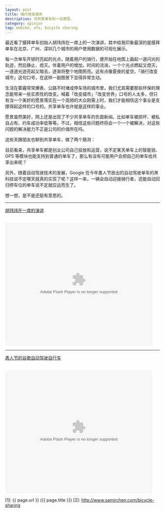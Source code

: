 ```yaml
---
layout: post
title: 骑行改变城市
description: 对共享单车的一点感受。
category: opinion
tag: mobike, ofo, bicycle sharing
---
```




最近看了膜拜单车创始人胡玮炜在一席上的一次演讲，其中给我印象最深的是膜拜单车在北京、广州、深圳几个城市的用户使用数据的可视化展示。

每一次单车开锁时亮起的光点，随着用户的骑行，便开始在地图上画起一道闪光的轨迹，然后静止、熄灭。伴着用户的增加，时间的流淌，一个个光点燃起又熄灭，一道道光迹亮起又暗去，逐渐将整个地图照亮。这有点像夏夜的星空。「骑行改变城市」这句口号，在这样一副图景下显得异常生动。

生活在雾霾常常爆表、公路不时堵成停车场的城市里，我们尤其需要那些环保的理念能带来一些实质性的改变。喊着「改变城市」「改变世界」口号的人太多，但只有当一个美好的愿景落实在一个高频的大众刚需上时，我们才能相信这个事业是支撑得起这样的口号的。共享单车也许就是这样的事业。

愿景虽然美好，网上还是出现了不少共享单车的负面新闻。比如单车被损坏、被私自占有、约车成功率低等等。不过，相信这些问题终将会一个一个被解决，对这些问题的解决能力不正是公司的价值所在吗。

这些天跟朋友也聊到共享单车，做了两个猜测：

目前看来，共享单车都是创业公司自己投放和运营，说不定某天单车上的智能锁、GPS 等模块也能支持到普通的单车了，那么有没有可能用户会把自己的单车给共享出来呢？

另外，随着自动驾驶技术的发展，Google 在今年愚人节放出的自动驾驶单车的黑科技说不定哪天就真的实现了呢？这样一来，一辆会自动迎接骑行者，还能自动回归停车位的单车说不定就应运而生了。

想一想，是不是还挺有意思的。



---------------------------------

[胡玮炜在一席的演讲](https://v.qq.com/x/cover/7qm4vff0bszr5m0/t0357ld2173.html)

<br/>

<embed src="https://imgcache.qq.com/tencentvideo_v1/playerv3/TPout.swf?max_age=86400&v=20161117&vid=t0357ld2173&auto=0" allowFullScreen="true" quality="high" width="480" height="400" align="middle" allowScriptAccess="always" type="application/x-shockwave-flash" />

<br/>



---------------------------------

[愚人节的谷歌自动驾驶自行车](https://v.qq.com/x/page/m0192y5jp5k.html)

<br/>

<embed src="https://imgcache.qq.com/tencentvideo_v1/playerv3/TPout.swf?max_age=86400&v=20161117&vid=m0192y5jp5k&auto=0" allowFullScreen="true" quality="high" width="480" height="400" align="middle" allowScriptAccess="always" type="application/x-shockwave-flash" />

<br/>


[SamirChen]: http://www.samirchen.com "SamirChen"
[1]: {{ page.url }} ({{ page.title }})
[2]: http://www.samirchen.com/bicycle-sharing

